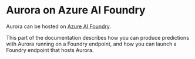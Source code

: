 # Aurora on Azure AI Foundry

Aurora can be hosted on [Azure AI Foundry](https://learn.microsoft.com/en-us/azure/ai-studio/what-is-ai-studio).

This part of the documentation describes how you can produce predictions with Aurora running on a Foundry endpoint,
and how you can launch a Foundry endpoint that hosts Aurora.
